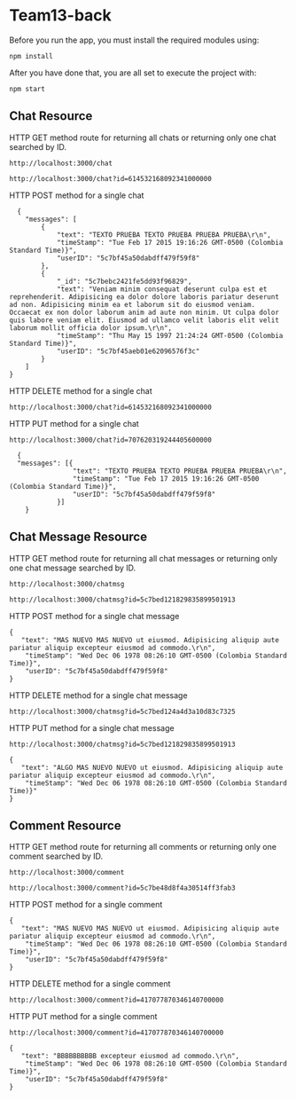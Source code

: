 # Team13-back

Before you run the app, you must install the required modules using:

    npm install
            
After you have done that, you are all set to execute the project with:

    npm start
  
 ## Chat Resource

 HTTP GET method route for returning all chats or returning only one chat searched by ID.
 
    http://localhost:3000/chat
    
    http://localhost:3000/chat?id=614532168092341000000
    
 HTTP POST method for a single chat
 
      {	
        "messages": [
            {
                "text": "TEXTO PRUEBA TEXTO PRUEBA PRUEBA PRUEBA\r\n",
                "timeStamp": "Tue Feb 17 2015 19:16:26 GMT-0500 (Colombia Standard Time)}",
                "userID": "5c7bf45a50dabdff479f59f8"
            },
            {
                "_id": "5c7bebc2421fe5dd93f96829",
                "text": "Veniam minim consequat deserunt culpa est et reprehenderit. Adipisicing ea dolor dolore laboris pariatur deserunt ad non. Adipisicing minim ea et laborum sit do eiusmod veniam. Occaecat ex non dolor laborum anim ad aute non minim. Ut culpa dolor quis labore veniam elit. Eiusmod ad ullamco velit laboris elit velit laborum mollit officia dolor ipsum.\r\n",
                "timeStamp": "Thu May 15 1997 21:24:24 GMT-0500 (Colombia Standard Time)}",
                "userID": "5c7bf45aeb01e62096576f3c"
            }
        ]
    }

 HTTP DELETE method for a single chat
 
    http://localhost:3000/chat?id=614532168092341000000
 
 HTTP PUT method for a single chat
 
    http://localhost:3000/chat?id=707620319244405600000
    
      {
      "messages": [{
                    "text": "TEXTO PRUEBA TEXTO PRUEBA PRUEBA PRUEBA\r\n",
                    "timeStamp": "Tue Feb 17 2015 19:16:26 GMT-0500 (Colombia Standard Time)}",
                    "userID": "5c7bf45a50dabdff479f59f8"
                }]
        }
 

 ## Chat Message Resource
 
 HTTP GET method route for returning all chat messages or returning only one chat message searched by ID.
 
    http://localhost:3000/chatmsg
    
    http://localhost:3000/chatmsg?id=5c7bed121829835899501913
    
 HTTP POST method for a single chat message
 
    {	
       "text": "MAS NUEVO MAS NUEVO ut eiusmod. Adipisicing aliquip aute pariatur aliquip excepteur eiusmod ad commodo.\r\n",
        "timeStamp": "Wed Dec 06 1978 08:26:10 GMT-0500 (Colombia Standard Time)}",
        "userID": "5c7bf45a50dabdff479f59f8"
    }

 HTTP DELETE method for a single chat message
 
    http://localhost:3000/chatmsg?id=5c7bed124a4d3a10d83c7325
 
 HTTP PUT method for a single chat message
 
    http://localhost:3000/chatmsg?id=5c7bed121829835899501913
    
    {	
       "text": "ALGO MAS NUEVO NUEVO ut eiusmod. Adipisicing aliquip aute pariatur aliquip excepteur eiusmod ad commodo.\r\n",
        "timeStamp": "Wed Dec 06 1978 08:26:10 GMT-0500 (Colombia Standard Time)}"
    }
 
  ## Comment Resource
 
 HTTP GET method route for returning all comments or returning only one comment searched by ID.
 
    http://localhost:3000/comment
    
    http://localhost:3000/comment?id=5c7be48d8f4a30514ff3fab3
    
 HTTP POST method for a single comment
 
    {	
       "text": "MAS NUEVO MAS NUEVO ut eiusmod. Adipisicing aliquip aute pariatur aliquip excepteur eiusmod ad commodo.\r\n",
        "timeStamp": "Wed Dec 06 1978 08:26:10 GMT-0500 (Colombia Standard Time)}",
        "userID": "5c7bf45a50dabdff479f59f8"
    }

 HTTP DELETE method for a single comment
 
    http://localhost:3000/comment?id=417077870346140700000
 
 HTTP PUT method for a single comment
 
    http://localhost:3000/comment?id=417077870346140700000
    
    {	
       "text": "BBBBBBBBBB excepteur eiusmod ad commodo.\r\n",
        "timeStamp": "Wed Dec 06 1978 08:26:10 GMT-0500 (Colombia Standard Time)}",
        "userID": "5c7bf45a50dabdff479f59f8"
    }
 
 
